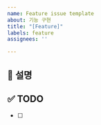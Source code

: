```yaml
---
name: Feature issue template
about: 기능 구현
title: "[Feature]"
labels: feature
assignees: ''

---
```


## 🎯 설명

## ✅ TODO
- [ ]
